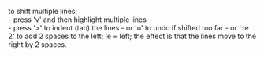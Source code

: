 to shift multiple lines:  
	- press 'v' and then highlight multiple lines  
	- press '>' to indent (tab) the lines
	- or 'u' to undo if shifted too far
	- or ':le 2' to add 2 spaces to the left; le = left; the effect is that the lines move to the right by 2 spaces.
